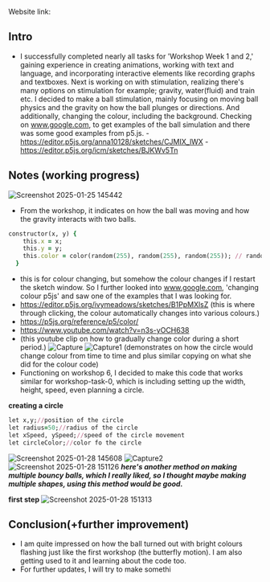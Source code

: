Website link:

## Intro
- I successfully completed nearly all tasks for 'Workshop Week 1 and 2,' gaining experience in creating animations, working with text and language, and incorporating interactive elements like recording graphs and textboxes. Next is working on with stimulation, realizing there's many options on stimulation for example; gravity, water(fluid) and train etc. I decided to make a ball stimulation, mainly focusing on moving ball physics and the gravity on how the ball plunges or directions. And additionally, changing the colour, including the background. Checking on www.google.com, to get examples of the ball simulation and there was some good examples from p5.js.
-https://editor.p5js.org/anna10128/sketches/CJMIX_lWX
-https://editor.p5js.org/icm/sketches/BJKWv5Tn
## Notes (working progress)
![Screenshot 2025-01-25 145442](https://github.com/user-attachments/assets/b7665b8a-e5c1-4864-bc4c-fbfef4811549)
- From the workshop, it indicates on how the ball was moving and how the gravity interacts with two balls. 

```ruby
constructor(x, y) {
    this.x = x;
    this.y = y; 
    this.color = color(random(255), random(255), random(255)); // random color
  }
```
- this is for colour changing, but somehow the colour changes if I restart the sketch window. So I further looked into www.google.com, 'changing colour p5js' and saw one of the examples that I was looking for.
- https://editor.p5js.org/ivymeadows/sketches/B1PpMXlsZ
(this is where through clicking, the colour automatically changes into various colours.)
- https://p5js.org/reference/p5/color/
- https://www.youtube.com/watch?v=n3s-yOCH638
- (this youtube clip on how to gradually change color during a short period.)
![Capture](https://github.com/user-attachments/assets/ea4cfbee-6c79-4227-9396-f98da89f3acd)
![Capture1](https://github.com/user-attachments/assets/493c69e3-a924-4341-8c29-6896c639ae4e)
(demonstrates on how the circle would change colour from time to time and plus similar copying on what she did for the colour code)
- Functioning on workshop 6, I decided to make this code that works similar for workshop-task-0, which is including setting up the width, height, speed, even planning a circle.

**creating a circle**
```ruby
let x,y;//position of the circle
let radius=50;//radius of the circle
let xSpeed, ySpeed;//speed of the circle movement
let circleColor;//color fo the circle
```
![Screenshot 2025-01-28 145608](https://github.com/user-attachments/assets/00b538d6-b3f3-40ca-b0b2-5df396599471)
![Capture2](https://github.com/user-attachments/assets/31abd31e-2819-4d2f-921b-050f1b7b3559)
![Screenshot 2025-01-28 151126](https://github.com/user-attachments/assets/9f2e271b-f6a7-4c56-9b98-ab0afef6dabf)
**_here's another method on making multiple bouncy balls, which I really liked, so I thought maybe making multiple shapes, using this method would be good._**

**first step**
![Screenshot 2025-01-28 151313](https://github.com/user-attachments/assets/35d7490f-4807-4021-a1ea-0ded2a14e609)

## Conclusion(+further improvement)
- I am quite impressed on how the ball turned out with bright colours flashing just like the first workshop (the butterfly motion). I am also getting used to it and learning about the code too. 
- For further updates, I will try to make somethi
